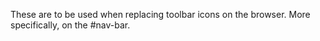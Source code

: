 These are to be used when  replacing toolbar icons on the browser. More specifically, on the #nav-bar.
